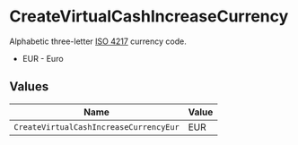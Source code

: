 # CreateVirtualCashIncreaseCurrency

Alphabetic three-letter [ISO 4217](https://en.wikipedia.org/wiki/ISO_4217) currency code.
* EUR - Euro


## Values

| Name                                   | Value                                  |
| -------------------------------------- | -------------------------------------- |
| `CreateVirtualCashIncreaseCurrencyEur` | EUR                                    |